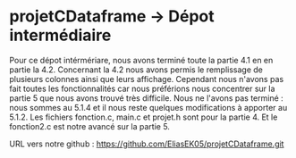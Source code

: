 # projetCDataframe -> Dépot intermédiaire
Pour ce dépot intérmériare, nous avons terminé toute la partie 4.1 en en partie la 4.2. Concernant la 4.2 nous avons permis le remplissage de plusieurs colonnes ainsi que leurs affichage. Cependant nous n'avons pas fait toutes les fonctionnalités car nous préférions nous concentrer sur la partie 5 que nous avons trouvé très difficile. Nous ne l'avons pas terminé : nous sommes au 5.1.4 et il nous reste quelques modifications à apporter au 5.1.2.
Les fichiers fonction.c, main.c et projet.h sont pour la partie 4. Et le fonction2.c est notre avancé sur la partie 5.

URL vers notre github : https://github.com/EliasEK05/projetCDataframe.git
